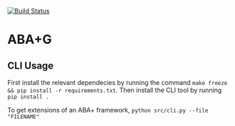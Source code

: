
[![Build Status](https://travis-ci.com/AminKaram/FYP.svg?token=WUKwGEsuG3EUbwasy9R8&branch=master)](https://travis-ci.com/AminKaram/FYP)  
# ABA+G  

## CLI Usage

First install the relevant dependecies by running the command `make freeze && pip install -r requirements.txt`. Then install the CLI tool by running `pip install .` 

To get extensions of an ABA+ framework, `python src/cli.py --file "FILENAME"`

